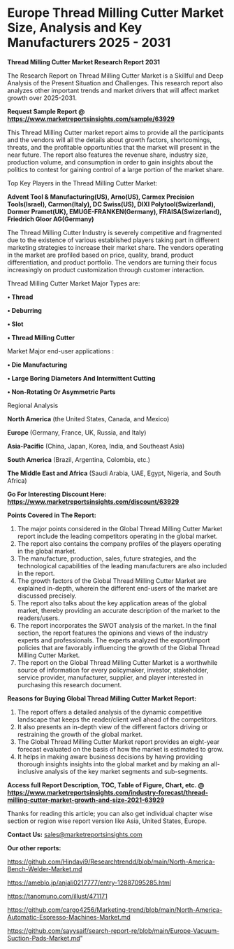 # Europe Thread Milling Cutter Market Size, Analysis and Key Manufacturers 2025 - 2031

<strong>Thread Milling Cutter Market Research Report 2031</strong>

The Research Report on Thread Milling Cutter Market is a Skillful and Deep Analysis of the Present Situation and Challenges. This research report also analyzes other important trends and market drivers that will affect market growth over 2025-2031.

<strong>Request Sample Report @ <a href=https://www.marketreportsinsights.com/sample/63929>https://www.marketreportsinsights.com/sample/63929</a></strong>

This Thread Milling Cutter market report aims to provide all the participants and the vendors will all the details about growth factors, shortcomings, threats, and the profitable opportunities that the market will present in the near future. The report also features the revenue share, industry size, production volume, and consumption in order to gain insights about the politics to contest for gaining control of a large portion of the market share.

Top Key Players in the Thread Milling Cutter Market:

<strong>Advent Tool & Manufacturing(US), Arno(US), Carmex Precision Tools(Israel), Carmon(Italy), DC Swiss(US), DIXI Polytool(Swizerland), Dormer Pramet(UK), EMUGE-FRANKEN(Germany), FRAISA(Swizerland), Friedrich Gloor AG(Germany)</strong>

The Thread Milling Cutter Industry is severely competitive and fragmented due to the existence of various established players taking part in different marketing strategies to increase their market share. The vendors operating in the market are profiled based on price, quality, brand, product differentiation, and product portfolio. The vendors are turning their focus increasingly on product customization through customer interaction.

Thread Milling Cutter Market Major Types are:

<strong>• Thread

• Deburring

• Slot

• Thread Milling Cutter</strong>

Market Major end-user applications :

<strong>• Die Manufacturing

• Large Boring Diameters And Intermittent Cutting

• Non-Rotating Or Asymmetric Parts</strong>

Regional Analysis

</u><strong><b>North America</b></strong> (the United States, Canada, and Mexico)

<strong><b>Europe </b></strong>(Germany, France, UK, Russia, and Italy)

<strong><b>Asia-Pacific</b></strong> (China, Japan, Korea, India, and Southeast Asia)

<strong><b>South America</b></strong> (Brazil, Argentina, Colombia, etc.)

<strong><b>The Middle East and Africa</b></strong> (Saudi Arabia, UAE, Egypt, Nigeria, and South Africa)

<strong>Go For Interesting Discount Here: <a href=https://www.marketreportsinsights.com/discount/63929>https://www.marketreportsinsights.com/discount/63929</a></strong>

<strong>Points Covered in The Report:</strong>
<ol>
  <li>The major points considered in the Global Thread Milling Cutter Market report include the leading competitors operating in the global market.</li>
  <li>The report also contains the company profiles of the players operating in the global market.</li>
  <li>The manufacture, production, sales, future strategies, and the technological capabilities of the leading manufacturers are also included in the report.</li>
  <li>The growth factors of the Global Thread Milling Cutter Market are explained in-depth, wherein the different end-users of the market are discussed precisely.</li>
  <li>The report also talks about the key application areas of the global market, thereby providing an accurate description of the market to the readers/users.</li>
  <li>The report incorporates the SWOT analysis of the market. In the final section, the report features the opinions and views of the industry experts and professionals. The experts analyzed the export/import policies that are favorably influencing the growth of the Global Thread Milling Cutter Market.</li>
  <li>The report on the Global Thread Milling Cutter Market is a worthwhile source of information for every policymaker, investor, stakeholder, service provider, manufacturer, supplier, and player interested in purchasing this research document.</li>
</ol>
<strong>Reasons for Buying Global Thread Milling Cutter Market Report:</strong>

<ol>
  <li>The report offers a detailed analysis of the dynamic competitive landscape that keeps the reader/client well ahead of the competitors.</li>
  <li>It also presents an in-depth view of the different factors driving or restraining the growth of the global market.</li>
  <li>The Global Thread Milling Cutter Market report provides an eight-year forecast evaluated on the basis of how the market is estimated to grow.</li>
  <li>It helps in making aware business decisions by having providing thorough insights insights into the global market and by making an all-inclusive analysis of the key market segments and sub-segments.</li>
</ol>
<strong>Access full Report Description, TOC, Table of Figure, Chart, etc. @ <a href=https://www.marketreportsinsights.com/industry-forecast/thread-milling-cutter-market-growth-and-size-2021-63929>https://www.marketreportsinsights.com/industry-forecast/thread-milling-cutter-market-growth-and-size-2021-63929</a></strong>


Thanks for reading this article; you can also get individual chapter wise section or region wise report version like Asia, United States, Europe.

<strong>Contact Us:</strong>
sales@marketreportsinsights.com

<strong>Our other reports:</strong>

<a href=https://github.com/Hindavi9/Researchtrendd/blob/main/North-America-Bench-Welder-Market.md>https://github.com/Hindavi9/Researchtrendd/blob/main/North-America-Bench-Welder-Market.md</a>

<a href=https://ameblo.jp/anjali0217777/entry-12887095285.html>https://ameblo.jp/anjali0217777/entry-12887095285.html</a>

<a href=https://tanomuno.com/illust/471171>https://tanomuno.com/illust/471171</a>

<a href=https://github.com/cargo4256/Marketing-trend/blob/main/North-America-Automatic-Espresso-Machines-Market.md>https://github.com/cargo4256/Marketing-trend/blob/main/North-America-Automatic-Espresso-Machines-Market.md</a>

<a href=https://github.com/sayysaif/search-report-re/blob/main/Europe-Vacuum-Suction-Pads-Market.md>https://github.com/sayysaif/search-report-re/blob/main/Europe-Vacuum-Suction-Pads-Market.md</a>"
